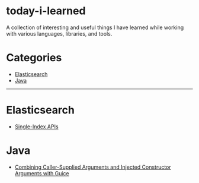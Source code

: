 # today-i-learned
A collection of interesting and useful things I have learned while working with various languages, libraries, and tools.

# Categories

* [Elasticsearch](#Elasticsearch)
* [Java](#Java)

---

# Elasticsearch
- [Single-Index APIs](elasticsearch/single-index-apis.md)

# Java
- [Combining Caller-Supplied Arguments and Injected Constructor Arguments with Guice](java/guice-assisted-inject.md)

